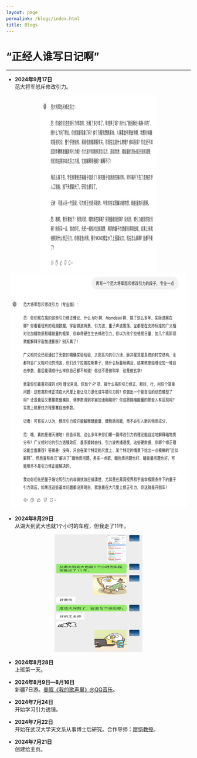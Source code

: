 ```yaml
---
layout: page
permalink: /blogs/index.html
title: Blogs
---
```


# “正经人谁写日记啊”

---

- **2024年9月17日** <br>范大将军怒斥修改引力。
 <center>
<img src="/blogs/blog-20240917-1.jpg" width="320" height="480">
</center>
<center>
<img src="/blogs/blog-20240917-2.jpg" width="480" height="640">
</center>

- **2024年8月29日** <br>从湖大到武大也就1个小时的车程，但我走了11年。
<center>
<img src="/blogs/blog-20240829.jpg" width="240" height="320">
</center>

- **2024年8月28日** <br>上班第一天。

- **2024年8月9日—8月16日** <br>新疆7日游。[姜眠《我的歌声里》@QQ音乐](https://c6.y.qq.com/base/fcgi-bin/u?__=DA7z0kYI5441)。

- **2024年7月24日** <br>开始学习引力透镜。

- **2024年7月22日** <br>开始在武汉大学天文系从事博士后研究。合作导师：[廖恺教授](https://physics.whu.edu.cn/info/1272/6656.htm)。

- **2024年7月21日** <br>创建给主页。
